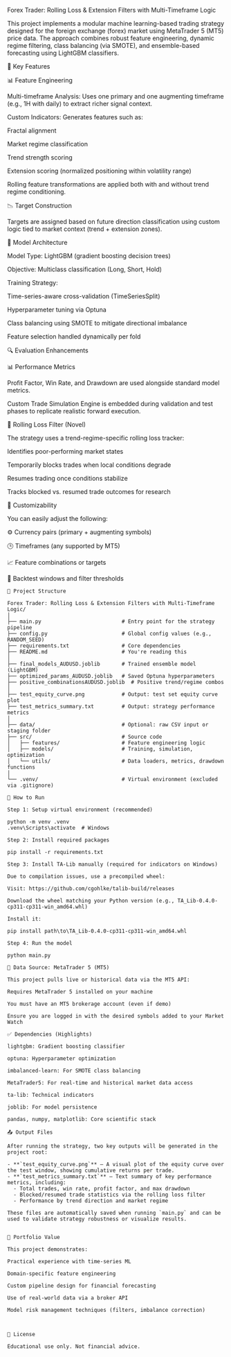 Forex Trader: Rolling Loss & Extension Filters with Multi-Timeframe Logic

This project implements a modular machine learning-based trading strategy designed for the foreign exchange (forex) market using MetaTrader 5 (MT5) price data. The approach combines robust feature engineering, dynamic regime filtering, class balancing (via SMOTE), and ensemble-based forecasting using LightGBM classifiers.

🧠 Key Features

📊 Feature Engineering

Multi-timeframe Analysis: Uses one primary and one augmenting timeframe (e.g., 1H with daily) to extract richer signal context.

Custom Indicators: Generates features such as:

Fractal alignment

Market regime classification

Trend strength scoring

Extension scoring (normalized positioning within volatility range)

Rolling feature transformations are applied both with and without trend regime conditioning.

📉 Target Construction

Targets are assigned based on future direction classification using custom logic tied to market context (trend + extension zones).

🔁 Model Architecture

Model Type: LightGBM (gradient boosting decision trees)

Objective: Multiclass classification (Long, Short, Hold)

Training Strategy:

Time-series-aware cross-validation (TimeSeriesSplit)

Hyperparameter tuning via Optuna

Class balancing using SMOTE to mitigate directional imbalance

Feature selection handled dynamically per fold

🔍 Evaluation Enhancements

📊 Performance Metrics

Profit Factor, Win Rate, and Drawdown are used alongside standard model metrics.

Custom Trade Simulation Engine is embedded during validation and test phases to replicate realistic forward execution.

🧠 Rolling Loss Filter (Novel)

The strategy uses a trend-regime-specific rolling loss tracker:

Identifies poor-performing market states

Temporarily blocks trades when local conditions degrade

Resumes trading once conditions stabilize

Tracks blocked vs. resumed trade outcomes for research

🔧 Customizability

You can easily adjust the following:

⚙️ Currency pairs (primary + augmenting symbols)

🕒 Timeframes (any supported by MT5)

📈 Feature combinations or targets

🧪 Backtest windows and filter thresholds

```text
📂 Project Structure

Forex Trader: Rolling Loss & Extension Filters with Multi-Timeframe Logic/
│
├── main.py                          # Entry point for the strategy pipeline  
├── config.py                        # Global config values (e.g., RANDOM_SEED)  
├── requirements.txt                 # Core dependencies  
├── README.md                        # You're reading this  
│
├── final_models_AUDUSD.joblib       # Trained ensemble model (LightGBM)  
├── optimized_params_AUDUSD.joblib   # Saved Optuna hyperparameters  
├── positive_combinationsAUDUSD.joblib  # Positive trend/regime combos  
│
├── test_equity_curve.png            # Output: test set equity curve plot  
├── test_metrics_summary.txt         # Output: strategy performance metrics  
│
├── data/                            # Optional: raw CSV input or staging folder  
├── src/                             # Source code  
│   ├── features/                    # Feature engineering logic  
│   ├── models/                      # Training, simulation, optimization  
│   └── utils/                       # Data loaders, metrics, drawdown functions  
│
└── .venv/                           # Virtual environment (excluded via .gitignore)  

🚀 How to Run

Step 1: Setup virtual environment (recommended)

python -m venv .venv
.venv\Scripts\activate  # Windows

Step 2: Install required packages

pip install -r requirements.txt

Step 3: Install TA-Lib manually (required for indicators on Windows)

Due to compilation issues, use a precompiled wheel:

Visit: https://github.com/cgohlke/talib-build/releases

Download the wheel matching your Python version (e.g., TA_Lib‐0.4.0‐cp311‐cp311‐win_amd64.whl)

Install it:

pip install path\to\TA_Lib‐0.4.0‐cp311‐cp311‐win_amd64.whl

Step 4: Run the model

python main.py

📡 Data Source: MetaTrader 5 (MT5)

This project pulls live or historical data via the MT5 API:

Requires MetaTrader 5 installed on your machine

You must have an MT5 brokerage account (even if demo)

Ensure you are logged in with the desired symbols added to your Market Watch

✅ Dependencies (Highlights)

lightgbm: Gradient boosting classifier

optuna: Hyperparameter optimization

imbalanced-learn: For SMOTE class balancing

MetaTrader5: For real-time and historical market data access

ta-lib: Technical indicators

joblib: For model persistence

pandas, numpy, matplotlib: Core scientific stack

📤 Output Files

After running the strategy, two key outputs will be generated in the project root:

- **`test_equity_curve.png`** — A visual plot of the equity curve over the test window, showing cumulative returns per trade.
- **`test_metrics_summary.txt`** — Text summary of key performance metrics, including:
  - Total trades, win rate, profit factor, and max drawdown
  - Blocked/resumed trade statistics via the rolling loss filter
  - Performance by trend direction and market regime

These files are automatically saved when running `main.py` and can be used to validate strategy robustness or visualize results.


🧪 Portfolio Value

This project demonstrates:

Practical experience with time-series ML

Domain-specific feature engineering

Custom pipeline design for financial forecasting

Use of real-world data via a broker API

Model risk management techniques (filters, imbalance correction)



📄 License

Educational use only. Not financial advice.

